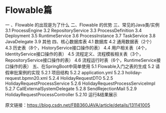 # Flowable篇

一 、Flowable 的出现是为了什么
二、Flowable 的优势
三、常见的Java类/实例
3.1 ProcessEngine
3.2 RepositoryService
3.3 ProcessDefinition
3.4 Deployment
3.5 RuntimeService
3.6 ProcessInstance
3.7 TaskService
3.8 JavaDelegate
3.9 其他
四、核心数据库表
4.1 数据库
4.2 通用数据表（2个）
4.3 历史表（8个，HistoryService接口操作的表）
4.4 用户相关表（4个，IdentityService接口操作的表）
4.5 流程定义、流程模板相关表（3个，RepositoryService接口操作的表）
4.6 流程运行时表（6个，RuntimeService接口操作的表）
五、在SpringBoot中简单使用
5.1 Flowable入门之表的生成
5.2 请假审批案例的实现
5.2.1 项目结构
5.2.2 application.yml
5.2.3 holiday-request.bpmn20.xml
5.2.4 HolidayRequestDTO
5.2.5 HolidayRequestProcessService
5.2.6 HolidayRequestProcessServiceImpl
5.2.7 CallExternalSystemDelegate
5.2.8 SendRejectionMail
5.2.9 HolidayRequestProcessController
5.2.10 运行&结果展示

原文链接：https://blog.csdn.net/FBB360JAVA/article/details/131141005
